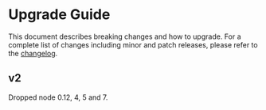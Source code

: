 # Upgrade Guide

This document describes breaking changes and how to upgrade. For a complete list of changes including minor and patch releases, please refer to the [changelog](CHANGELOG.md).

## v2

Dropped node 0.12, 4, 5 and 7.
